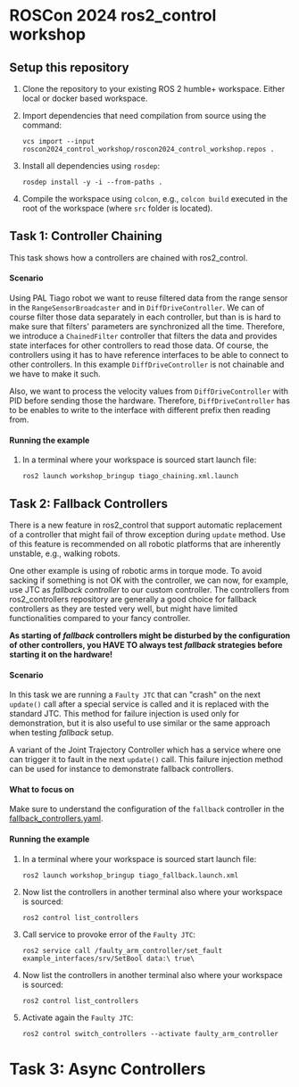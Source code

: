 # ROSCon 2024 ros2_control workshop

## Setup this repository

1. Clone the repository to your existing ROS 2 humble+ workspace. Either local or docker based workspace.

1. Import dependencies that need compilation from source using the command:
   ```
   vcs import --input roscon2024_control_workshop/roscon2024_control_workshop.repos .
   ```

1. Install all dependencies using `rosdep`:
   ```
   rosdep install -y -i --from-paths .
   ```

1. Compile the workspace using `colcon`, e.g., `colcon build` executed in the root of the workspace (where `src` folder is located).


## Task 1: Controller Chaining

This task shows how a controllers are chained with ros2_control.

#### Scenario
Using PAL Tiago robot we want to reuse filtered data from the range sensor in the `RangeSensorBroadcaster` and in `DiffDriveController`.
We can of course filter those data separately in each controller, but than is is hard to make sure that filters' parameters are synchronized all the time.
Therefore, we introduce a `ChainedFilter` controller that filters the data and provides state interfaces for other controllers to read those data.
Of course, the controllers using it has to have reference interfaces to be able to connect to other controllers. In this example `DiffDriveController` is not chainable and we have to make it such.

Also, we want to process the velocity values from `DiffDriveController` with PID before sending those the hardware.
Therefore, `DiffDriveController` has to be enables to write to the interface with different prefix then reading from.

#### Running the example

1. In a terminal where your workspace is sourced start launch file:
   ```
   ros2 launch workshop_bringup tiago_chaining.xml.launch
   ```


## Task 2: Fallback Controllers

There is a new feature in ros2_control that support automatic replacement of a controller that might fail of throw exception during `update` method.
Use of this feature is recommended on all robotic platforms that are inherently unstable, e.g., walking robots.

One other example is using of robotic arms in torque mode.
To avoid sacking if something is not OK with the controller, we can now, for example, use JTC as *fallback controller* to our custom controller.
The controllers from ros2_controllers repository are generally a good choice for fallback controllers as they are tested very well, but might have limited functionalities compared to your fancy controller.

**As starting of *fallback* controllers might be disturbed by the configuration of other controllers, you HAVE TO always test *fallback* strategies before starting it on the hardware!**


#### Scenario
In this task we are running a `Faulty JTC` that can "crash" on the next `update()` call after a special service is called and it is replaced with the standard JTC.
This method for failure injection is used only for demonstration, but it is also useful to use similar or the same approach when testing *fallback* setup.


A variant of the Joint Trajectory Controller which has a service where one can trigger it to fault in the next `update()` call. This failure injection method can be used for instance to demonstrate fallback controllers.

#### What to focus on
Make sure to understand the configuration of the `fallback` controller in the [fallback_controllers.yaml](./workshop_bringup/config/fallback_controllers.yaml).


#### Running the example

1. In a terminal where your workspace is sourced start launch file:
   ```
   ros2 launch workshop_bringup tiago_fallback.launch.xml
   ```

2. Now list the controllers in another terminal also where your workspace is sourced:
   ```
   ros2 control list_controllers
   ```

3. Call service to provoke error of the `Faulty JTC`:
   ```
   ros2 service call /faulty_arm_controller/set_fault example_interfaces/srv/SetBool data:\ true\
   ```

4. Now list the controllers in another terminal also where your workspace is sourced:
   ```
   ros2 control list_controllers
   ```

5. Activate again the `Faulty JTC`:
   ```
   ros2 control switch_controllers --activate faulty_arm_controller
   ```


# Task 3: Async Controllers
